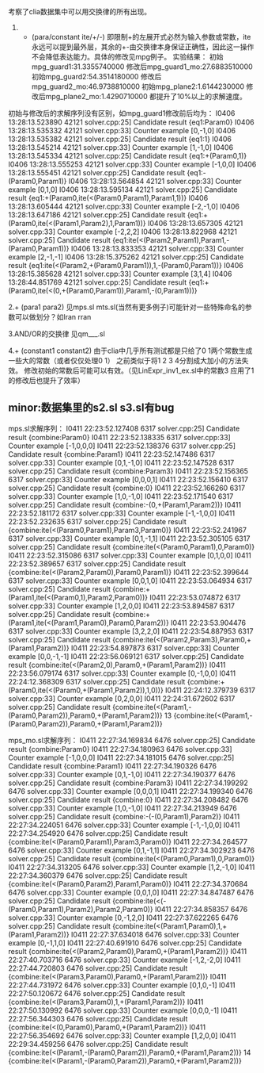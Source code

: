 考察了clia数据集中可以用交换律的所有出现。
1. + (para/constant ite/+/-)
即限制+的左展开式必然为输入参数或常数，ite永远可以提到最外层，其余的+-由交换律本身保证正确性，因此这一操作不会降低表达能力。具体的修改见mpg例子。
实验结果：
初始mpg_guard1:31.3355740000 修改后mpg_guard1_mo:27.6883510000
初始mpg_guard2:54.3514180000 修改后mpg_guard2_mo:46.9738810000
初始mpg_plane2:1.6144230000  修改后mpg_plane2_mo:1.4290710000
都提升了10%以上的求解速度。

初始与修改后的求解序列没有区别，如mpg_guard1修改前后均为：
I0406 13:28:13.523890 42121 solver.cpp:25] Candidate result {eq1:Param0}
I0406 13:28:13.535332 42121 solver.cpp:33] Counter example [0,-1,0]
I0406 13:28:13.535382 42121 solver.cpp:25] Candidate result {eq1:1}
I0406 13:28:13.545214 42121 solver.cpp:33] Counter example [1,-1,0]
I0406 13:28:13.545334 42121 solver.cpp:25] Candidate result {eq1:+(Param0,1)}
I0406 13:28:13.555253 42121 solver.cpp:33] Counter example [-1,0,0]
I0406 13:28:13.555451 42121 solver.cpp:25] Candidate result {eq1:-(Param0,Param1)}
I0406 13:28:13.564854 42121 solver.cpp:33] Counter example [0,1,0]
I0406 13:28:13.595134 42121 solver.cpp:25] Candidate result {eq1:+(Param0,ite(<(Param0,Param1),Param1,1))}
I0406 13:28:13.605444 42121 solver.cpp:33] Counter example [-2,-1,0]
I0406 13:28:13.647186 42121 solver.cpp:25] Candidate result {eq1:+(Param0,ite(<(Param1,Param2),1,Param1))}
I0406 13:28:13.657305 42121 solver.cpp:33] Counter example [-2,2,2]
I0406 13:28:13.822968 42121 solver.cpp:25] Candidate result {eq1:ite(<(Param2,Param1),Param1,-(Param0,Param1))}
I0406 13:28:13.833353 42121 solver.cpp:33] Counter example [2,-1,-1]
I0406 13:28:15.375262 42121 solver.cpp:25] Candidate result {eq1:ite(<(Param2,+(Param0,Param1)),1,-(Param0,Param1))}
I0406 13:28:15.385628 42121 solver.cpp:33] Counter example [3,1,4]
I0406 13:28:44.851769 42121 solver.cpp:25] Candidate result {eq1:+(Param0,ite(<(0,+(Param0,Param1)),Param1,-(0,Param1)))}

2.+ (para1 para2) 见mps.sl mts.sl(当然有更多例子)可能针对一些特殊命名的参数可以做划分？如lran rran

3.AND/OR的交换律 见qm___.sl

4.+ (constant1 constant2) 由于clia中几乎所有测试都是只给了0 1两个常数生成一些大的常数（或者仅仅处理0 1） 之前类似于将1 2 3 4分割成大加小的方法失效。
修改初始的常数后可能可以有效。（见LinExpr_inv1_ex.sl中的常数3 应用了1的修改后也提升了效率）

minor:数据集里的s2.sl s3.sl有bug
-----------------------------------------------------------------------
mps.sl求解序列：
I0411 22:23:52.127408  6317 solver.cpp:25] Candidate result {combine:Param0}
I0411 22:23:52.138335  6317 solver.cpp:33] Counter example [-1,0,0,0]
I0411 22:23:52.138376  6317 solver.cpp:25] Candidate result {combine:Param1}
I0411 22:23:52.147486  6317 solver.cpp:33] Counter example [0,1,-1,0]
I0411 22:23:52.147528  6317 solver.cpp:25] Candidate result {combine:Param3}
I0411 22:23:52.156365  6317 solver.cpp:33] Counter example [0,0,0,1]
I0411 22:23:52.156410  6317 solver.cpp:25] Candidate result {combine:0}
I0411 22:23:52.166260  6317 solver.cpp:33] Counter example [1,0,-1,0]
I0411 22:23:52.171540  6317 solver.cpp:25] Candidate result {combine:-(0,+(Param1,Param2))}
I0411 22:23:52.181172  6317 solver.cpp:33] Counter example [-1,-1,0,0]
I0411 22:23:52.232635  6317 solver.cpp:25] Candidate result {combine:ite(<(Param0,Param1),Param3,Param0)}
I0411 22:23:52.241967  6317 solver.cpp:33] Counter example [0,1,-1,1]
I0411 22:23:52.305105  6317 solver.cpp:25] Candidate result {combine:ite(<(Param0,Param1),0,Param0)}
I0411 22:23:52.315086  6317 solver.cpp:33] Counter example [0,1,0,0]
I0411 22:23:52.389657  6317 solver.cpp:25] Candidate result {combine:ite(<(Param2,Param0),Param0,Param1)}
I0411 22:23:52.399644  6317 solver.cpp:33] Counter example [0,0,1,0]
I0411 22:23:53.064934  6317 solver.cpp:25] Candidate result {combine:+(Param1,ite(<(Param0,1),Param2,Param0))}
I0411 22:23:53.074872  6317 solver.cpp:33] Counter example [1,2,0,0]
I0411 22:23:53.894587  6317 solver.cpp:25] Candidate result {combine:+(Param1,ite(<(Param1,Param0),Param0,Param2))}
I0411 22:23:53.904476  6317 solver.cpp:33] Counter example [3,2,2,0]
I0411 22:23:54.887953  6317 solver.cpp:25] Candidate result {combine:ite(<(Param2,Param3),Param0,+(Param1,Param2))}
I0411 22:23:54.897873  6317 solver.cpp:33] Counter example [0,0,-1,-1]
I0411 22:23:56.069121  6317 solver.cpp:25] Candidate result {combine:ite(<(Param2,0),Param0,+(Param1,Param2))}
I0411 22:23:56.079174  6317 solver.cpp:33] Counter example [0,-1,0,0]
I0411 22:24:12.368309  6317 solver.cpp:25] Candidate result {combine:+(Param0,ite(<(Param0,+(Param1,Param2)),1,0))}
I0411 22:24:12.379739  6317 solver.cpp:33] Counter example [0,2,0,0]
I0411 22:24:31.672602  6317 solver.cpp:25] Candidate result {combine:ite(<(Param1,-(Param0,Param2)),Param0,+(Param1,Param2))}
13 {combine:ite(<(Param1,-(Param0,Param2)),Param0,+(Param1,Param2))}

mps_mo.sl求解序列：
I0411 22:27:34.169834  6476 solver.cpp:25] Candidate result {combine:Param0}
I0411 22:27:34.180963  6476 solver.cpp:33] Counter example [-1,0,0,0]
I0411 22:27:34.181015  6476 solver.cpp:25] Candidate result {combine:Param1}
I0411 22:27:34.190326  6476 solver.cpp:33] Counter example [0,1,-1,0]
I0411 22:27:34.190377  6476 solver.cpp:25] Candidate result {combine:Param3}
I0411 22:27:34.199292  6476 solver.cpp:33] Counter example [0,0,0,1]
I0411 22:27:34.199340  6476 solver.cpp:25] Candidate result {combine:0}
I0411 22:27:34.208482  6476 solver.cpp:33] Counter example [1,0,-1,0]
I0411 22:27:34.213949  6476 solver.cpp:25] Candidate result {combine:-(-(0,Param1),Param2)}
I0411 22:27:34.224051  6476 solver.cpp:33] Counter example [-1,-1,0,0]
I0411 22:27:34.254920  6476 solver.cpp:25] Candidate result {combine:ite(<(Param0,Param1),Param3,Param0)}
I0411 22:27:34.264577  6476 solver.cpp:33] Counter example [0,1,-1,1]
I0411 22:27:34.302923  6476 solver.cpp:25] Candidate result {combine:ite(<(Param0,Param1),0,Param0)}
I0411 22:27:34.313205  6476 solver.cpp:33] Counter example [1,2,-1,0]
I0411 22:27:34.360379  6476 solver.cpp:25] Candidate result {combine:ite(<(Param0,Param2),Param1,Param0)}
I0411 22:27:34.370684  6476 solver.cpp:33] Counter example [0,0,1,0]
I0411 22:27:34.847487  6476 solver.cpp:25] Candidate result {combine:ite(<(-(Param0,Param1),Param2),Param2,Param0)}
I0411 22:27:34.858357  6476 solver.cpp:33] Counter example [0,-1,2,0]
I0411 22:27:37.622265  6476 solver.cpp:25] Candidate result {combine:ite(<(Param1,Param0),1,+(Param1,Param2))}
I0411 22:27:37.634018  6476 solver.cpp:33] Counter example [0,-1,1,0]
I0411 22:27:40.691910  6476 solver.cpp:25] Candidate result {combine:ite(<(Param2,Param0),Param0,+(Param1,Param2))}
I0411 22:27:40.703716  6476 solver.cpp:33] Counter example [-1,2,-2,0]
I0411 22:27:44.720803  6476 solver.cpp:25] Candidate result {combine:ite(<(Param3,Param0),Param0,+(Param1,Param2))}
I0411 22:27:44.731972  6476 solver.cpp:33] Counter example [0,1,0,-1]
I0411 22:27:50.120672  6476 solver.cpp:25] Candidate result {combine:ite(<(Param3,Param0),1,+(Param1,Param2))}
I0411 22:27:50.130992  6476 solver.cpp:33] Counter example [0,0,0,-1]
I0411 22:27:56.344303  6476 solver.cpp:25] Candidate result {combine:ite(<(0,Param0),Param0,+(Param1,Param2))}
I0411 22:27:56.354692  6476 solver.cpp:33] Counter example [1,2,0,0]
I0411 22:29:34.459256  6476 solver.cpp:25] Candidate result {combine:ite(<(Param1,-(Param0,Param2)),Param0,+(Param1,Param2))}
14 {combine:ite(<(Param1,-(Param0,Param2)),Param0,+(Param1,Param2))}

